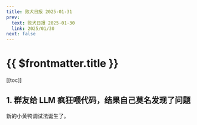 ```yaml
---
title: 败犬日报 2025-01-31
prev:
  text: 败犬日报 2025-01-30
  link: 2025/01/30
next: false
---
```


# {{ $frontmatter.title }}

[[toc]]

## 1. 群友给 LLM 疯狂喂代码，结果自己莫名发现了问题

新的小黄鸭调试法诞生了。
